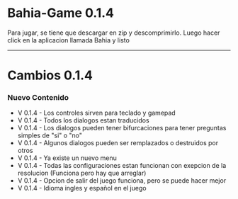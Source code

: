 # Bahia-Game 0.1.4
Para jugar, se tiene que descargar en zip y descomprimirlo. Luego hacer click en la aplicacion llamada Bahia y listo
***

<h1>Cambios 0.1.4</h1>

<h3>Nuevo Contenido</h3>

  * V 0.1.4 - Los controles sirven para teclado y gamepad
  * V 0.1.4 - Todos los dialogos estan traducidos
  * V 0.1.4 - Los dialogos pueden tener bifurcaciones para tener preguntas simples de "si" o "no"
  * V 0.1.4 - Algunos dialogos pueden ser remplazados o destruidos por otros
  * V 0.1.4 - Ya existe un nuevo menu
  * V 0.1.4 - Todas las configuraciones estan funcionan con exepcion de la resolucion (Funciona pero hay que arreglar)
  * V 0.1.4 - Opcion de salir del juego funciona, pero se puede hacer mejor
  * V 0.1.4 - Idioma ingles y español en el juego
